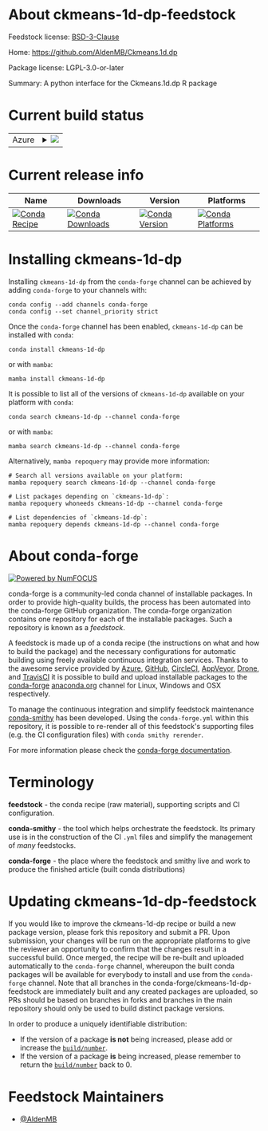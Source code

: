 About ckmeans-1d-dp-feedstock
=============================

Feedstock license: [BSD-3-Clause](https://github.com/conda-forge/ckmeans-1d-dp-feedstock/blob/main/LICENSE.txt)

Home: https://github.com/AldenMB/Ckmeans.1d.dp

Package license: LGPL-3.0-or-later

Summary: A python interface for the Ckmeans.1d.dp R package

Current build status
====================


<table>
    
  <tr>
    <td>Azure</td>
    <td>
      <details>
        <summary>
          <a href="https://dev.azure.com/conda-forge/feedstock-builds/_build/latest?definitionId=18812&branchName=main">
            <img src="https://dev.azure.com/conda-forge/feedstock-builds/_apis/build/status/ckmeans-1d-dp-feedstock?branchName=main">
          </a>
        </summary>
        <table>
          <thead><tr><th>Variant</th><th>Status</th></tr></thead>
          <tbody><tr>
              <td>linux_64_python3.10.____cpython</td>
              <td>
                <a href="https://dev.azure.com/conda-forge/feedstock-builds/_build/latest?definitionId=18812&branchName=main">
                  <img src="https://dev.azure.com/conda-forge/feedstock-builds/_apis/build/status/ckmeans-1d-dp-feedstock?branchName=main&jobName=linux&configuration=linux%20linux_64_python3.10.____cpython" alt="variant">
                </a>
              </td>
            </tr><tr>
              <td>linux_64_python3.11.____cpython</td>
              <td>
                <a href="https://dev.azure.com/conda-forge/feedstock-builds/_build/latest?definitionId=18812&branchName=main">
                  <img src="https://dev.azure.com/conda-forge/feedstock-builds/_apis/build/status/ckmeans-1d-dp-feedstock?branchName=main&jobName=linux&configuration=linux%20linux_64_python3.11.____cpython" alt="variant">
                </a>
              </td>
            </tr><tr>
              <td>linux_64_python3.12.____cpython</td>
              <td>
                <a href="https://dev.azure.com/conda-forge/feedstock-builds/_build/latest?definitionId=18812&branchName=main">
                  <img src="https://dev.azure.com/conda-forge/feedstock-builds/_apis/build/status/ckmeans-1d-dp-feedstock?branchName=main&jobName=linux&configuration=linux%20linux_64_python3.12.____cpython" alt="variant">
                </a>
              </td>
            </tr><tr>
              <td>linux_64_python3.13.____cp313</td>
              <td>
                <a href="https://dev.azure.com/conda-forge/feedstock-builds/_build/latest?definitionId=18812&branchName=main">
                  <img src="https://dev.azure.com/conda-forge/feedstock-builds/_apis/build/status/ckmeans-1d-dp-feedstock?branchName=main&jobName=linux&configuration=linux%20linux_64_python3.13.____cp313" alt="variant">
                </a>
              </td>
            </tr><tr>
              <td>linux_64_python3.9.____cpython</td>
              <td>
                <a href="https://dev.azure.com/conda-forge/feedstock-builds/_build/latest?definitionId=18812&branchName=main">
                  <img src="https://dev.azure.com/conda-forge/feedstock-builds/_apis/build/status/ckmeans-1d-dp-feedstock?branchName=main&jobName=linux&configuration=linux%20linux_64_python3.9.____cpython" alt="variant">
                </a>
              </td>
            </tr><tr>
              <td>osx_64_python3.10.____cpython</td>
              <td>
                <a href="https://dev.azure.com/conda-forge/feedstock-builds/_build/latest?definitionId=18812&branchName=main">
                  <img src="https://dev.azure.com/conda-forge/feedstock-builds/_apis/build/status/ckmeans-1d-dp-feedstock?branchName=main&jobName=osx&configuration=osx%20osx_64_python3.10.____cpython" alt="variant">
                </a>
              </td>
            </tr><tr>
              <td>osx_64_python3.11.____cpython</td>
              <td>
                <a href="https://dev.azure.com/conda-forge/feedstock-builds/_build/latest?definitionId=18812&branchName=main">
                  <img src="https://dev.azure.com/conda-forge/feedstock-builds/_apis/build/status/ckmeans-1d-dp-feedstock?branchName=main&jobName=osx&configuration=osx%20osx_64_python3.11.____cpython" alt="variant">
                </a>
              </td>
            </tr><tr>
              <td>osx_64_python3.12.____cpython</td>
              <td>
                <a href="https://dev.azure.com/conda-forge/feedstock-builds/_build/latest?definitionId=18812&branchName=main">
                  <img src="https://dev.azure.com/conda-forge/feedstock-builds/_apis/build/status/ckmeans-1d-dp-feedstock?branchName=main&jobName=osx&configuration=osx%20osx_64_python3.12.____cpython" alt="variant">
                </a>
              </td>
            </tr><tr>
              <td>osx_64_python3.13.____cp313</td>
              <td>
                <a href="https://dev.azure.com/conda-forge/feedstock-builds/_build/latest?definitionId=18812&branchName=main">
                  <img src="https://dev.azure.com/conda-forge/feedstock-builds/_apis/build/status/ckmeans-1d-dp-feedstock?branchName=main&jobName=osx&configuration=osx%20osx_64_python3.13.____cp313" alt="variant">
                </a>
              </td>
            </tr><tr>
              <td>osx_64_python3.9.____cpython</td>
              <td>
                <a href="https://dev.azure.com/conda-forge/feedstock-builds/_build/latest?definitionId=18812&branchName=main">
                  <img src="https://dev.azure.com/conda-forge/feedstock-builds/_apis/build/status/ckmeans-1d-dp-feedstock?branchName=main&jobName=osx&configuration=osx%20osx_64_python3.9.____cpython" alt="variant">
                </a>
              </td>
            </tr><tr>
              <td>win_64_python3.10.____cpython</td>
              <td>
                <a href="https://dev.azure.com/conda-forge/feedstock-builds/_build/latest?definitionId=18812&branchName=main">
                  <img src="https://dev.azure.com/conda-forge/feedstock-builds/_apis/build/status/ckmeans-1d-dp-feedstock?branchName=main&jobName=win&configuration=win%20win_64_python3.10.____cpython" alt="variant">
                </a>
              </td>
            </tr><tr>
              <td>win_64_python3.11.____cpython</td>
              <td>
                <a href="https://dev.azure.com/conda-forge/feedstock-builds/_build/latest?definitionId=18812&branchName=main">
                  <img src="https://dev.azure.com/conda-forge/feedstock-builds/_apis/build/status/ckmeans-1d-dp-feedstock?branchName=main&jobName=win&configuration=win%20win_64_python3.11.____cpython" alt="variant">
                </a>
              </td>
            </tr><tr>
              <td>win_64_python3.12.____cpython</td>
              <td>
                <a href="https://dev.azure.com/conda-forge/feedstock-builds/_build/latest?definitionId=18812&branchName=main">
                  <img src="https://dev.azure.com/conda-forge/feedstock-builds/_apis/build/status/ckmeans-1d-dp-feedstock?branchName=main&jobName=win&configuration=win%20win_64_python3.12.____cpython" alt="variant">
                </a>
              </td>
            </tr><tr>
              <td>win_64_python3.13.____cp313</td>
              <td>
                <a href="https://dev.azure.com/conda-forge/feedstock-builds/_build/latest?definitionId=18812&branchName=main">
                  <img src="https://dev.azure.com/conda-forge/feedstock-builds/_apis/build/status/ckmeans-1d-dp-feedstock?branchName=main&jobName=win&configuration=win%20win_64_python3.13.____cp313" alt="variant">
                </a>
              </td>
            </tr><tr>
              <td>win_64_python3.9.____cpython</td>
              <td>
                <a href="https://dev.azure.com/conda-forge/feedstock-builds/_build/latest?definitionId=18812&branchName=main">
                  <img src="https://dev.azure.com/conda-forge/feedstock-builds/_apis/build/status/ckmeans-1d-dp-feedstock?branchName=main&jobName=win&configuration=win%20win_64_python3.9.____cpython" alt="variant">
                </a>
              </td>
            </tr>
          </tbody>
        </table>
      </details>
    </td>
  </tr>
</table>

Current release info
====================

| Name | Downloads | Version | Platforms |
| --- | --- | --- | --- |
| [![Conda Recipe](https://img.shields.io/badge/recipe-ckmeans--1d--dp-green.svg)](https://anaconda.org/conda-forge/ckmeans-1d-dp) | [![Conda Downloads](https://img.shields.io/conda/dn/conda-forge/ckmeans-1d-dp.svg)](https://anaconda.org/conda-forge/ckmeans-1d-dp) | [![Conda Version](https://img.shields.io/conda/vn/conda-forge/ckmeans-1d-dp.svg)](https://anaconda.org/conda-forge/ckmeans-1d-dp) | [![Conda Platforms](https://img.shields.io/conda/pn/conda-forge/ckmeans-1d-dp.svg)](https://anaconda.org/conda-forge/ckmeans-1d-dp) |

Installing ckmeans-1d-dp
========================

Installing `ckmeans-1d-dp` from the `conda-forge` channel can be achieved by adding `conda-forge` to your channels with:

```
conda config --add channels conda-forge
conda config --set channel_priority strict
```

Once the `conda-forge` channel has been enabled, `ckmeans-1d-dp` can be installed with `conda`:

```
conda install ckmeans-1d-dp
```

or with `mamba`:

```
mamba install ckmeans-1d-dp
```

It is possible to list all of the versions of `ckmeans-1d-dp` available on your platform with `conda`:

```
conda search ckmeans-1d-dp --channel conda-forge
```

or with `mamba`:

```
mamba search ckmeans-1d-dp --channel conda-forge
```

Alternatively, `mamba repoquery` may provide more information:

```
# Search all versions available on your platform:
mamba repoquery search ckmeans-1d-dp --channel conda-forge

# List packages depending on `ckmeans-1d-dp`:
mamba repoquery whoneeds ckmeans-1d-dp --channel conda-forge

# List dependencies of `ckmeans-1d-dp`:
mamba repoquery depends ckmeans-1d-dp --channel conda-forge
```


About conda-forge
=================

[![Powered by
NumFOCUS](https://img.shields.io/badge/powered%20by-NumFOCUS-orange.svg?style=flat&colorA=E1523D&colorB=007D8A)](https://numfocus.org)

conda-forge is a community-led conda channel of installable packages.
In order to provide high-quality builds, the process has been automated into the
conda-forge GitHub organization. The conda-forge organization contains one repository
for each of the installable packages. Such a repository is known as a *feedstock*.

A feedstock is made up of a conda recipe (the instructions on what and how to build
the package) and the necessary configurations for automatic building using freely
available continuous integration services. Thanks to the awesome service provided by
[Azure](https://azure.microsoft.com/en-us/services/devops/), [GitHub](https://github.com/),
[CircleCI](https://circleci.com/), [AppVeyor](https://www.appveyor.com/),
[Drone](https://cloud.drone.io/welcome), and [TravisCI](https://travis-ci.com/)
it is possible to build and upload installable packages to the
[conda-forge](https://anaconda.org/conda-forge) [anaconda.org](https://anaconda.org/)
channel for Linux, Windows and OSX respectively.

To manage the continuous integration and simplify feedstock maintenance
[conda-smithy](https://github.com/conda-forge/conda-smithy) has been developed.
Using the ``conda-forge.yml`` within this repository, it is possible to re-render all of
this feedstock's supporting files (e.g. the CI configuration files) with ``conda smithy rerender``.

For more information please check the [conda-forge documentation](https://conda-forge.org/docs/).

Terminology
===========

**feedstock** - the conda recipe (raw material), supporting scripts and CI configuration.

**conda-smithy** - the tool which helps orchestrate the feedstock.
                   Its primary use is in the construction of the CI ``.yml`` files
                   and simplify the management of *many* feedstocks.

**conda-forge** - the place where the feedstock and smithy live and work to
                  produce the finished article (built conda distributions)


Updating ckmeans-1d-dp-feedstock
================================

If you would like to improve the ckmeans-1d-dp recipe or build a new
package version, please fork this repository and submit a PR. Upon submission,
your changes will be run on the appropriate platforms to give the reviewer an
opportunity to confirm that the changes result in a successful build. Once
merged, the recipe will be re-built and uploaded automatically to the
`conda-forge` channel, whereupon the built conda packages will be available for
everybody to install and use from the `conda-forge` channel.
Note that all branches in the conda-forge/ckmeans-1d-dp-feedstock are
immediately built and any created packages are uploaded, so PRs should be based
on branches in forks and branches in the main repository should only be used to
build distinct package versions.

In order to produce a uniquely identifiable distribution:
 * If the version of a package **is not** being increased, please add or increase
   the [``build/number``](https://docs.conda.io/projects/conda-build/en/latest/resources/define-metadata.html#build-number-and-string).
 * If the version of a package **is** being increased, please remember to return
   the [``build/number``](https://docs.conda.io/projects/conda-build/en/latest/resources/define-metadata.html#build-number-and-string)
   back to 0.

Feedstock Maintainers
=====================

* [@AldenMB](https://github.com/AldenMB/)

